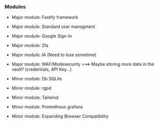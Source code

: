 ### Modules

- Major module: Fastify framework
- Major module: Standard user managment
- Major module: Google Sign-In
- Major module: 2fa
- Major module: IA (Need to lose sometime)
- Major module: WAF/Modesecurity ===> Maybe storing more data in the vault? (credentials, API Key...)

- Minor module: Db SQLite
- Minor module: rgpd
- Minor module: Tailwind
- Minor module: Prometheus grafana
- Minor module: Expanding Browser Compatibility